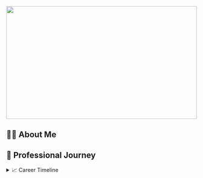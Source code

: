 <div align="center">

<img width="100%" height="300" src="https://capsule-render.vercel.app/api?type=waving&color=gradient&customColorList=6,11,20&height=300&section=header&text=Vidhi%20Jain&fontSize=50&fontColor=fff&animation=twinkling&fontAlignY=40&desc=Machine%20Learning&descAlignY=60&descSize=20" />

</div>

## 🧑‍💻 About Me



## 💼 Professional Journey

<details>
<summary>📈 Career Timeline</summary>

### 1. Machine Learning Summer Associate - Applied AI and Research @ Tempus AI
**June 2025 - Current**

Architected clinical concept agents for structured transformation of unstructured medical data via LLM-based knowledge retrieval, achieving 96% micro-F1.
Developed transparent, explainable decision frameworks with comprehensive logic chains, reasoning paths, and source citation mechanisms with 100% coverage and 93% faithfulness.
Conducted rigorous agentic evaluation benchmarking of accuracy and clinical relevance to support data-driven decision-making.

**Technologies:** LLM-based knowledge retrieval

---

### 2. Research Assistant - Professor Aarti Singh @ Carnegie Mellon University
**Sep 2024 - Current**

Designed safety-critical RAG pipelines with HNSW indexing, hybrid semantic chunking, and multi-stage reranking, achieving +18% retrieval relevance and -25% latency using vLLM.
Integrated emergency-aware reasoning framework with symptom triage, intent classification, and medical guardrails with knowledge distillation of open-source LLMs (med-alpacca, lamma).

**Technologies:** HNSW indexing, vLLM, med-alpacca, lamma, knowledge distillation

---

### 3. Program Associate- Foreign Exchange Team - Wells Spot Award @ Wells Fargo
**July 2023 - July 2024**

Optimized SQL database queries and developed Spring Boot microservices (Java 17) with Angular 15 UI, implementing robust API design practices that resulted in a 10% improvement in query performance and a 28% reduction in API response time.
Automated end-to-end testing using TestNG and Selenium, enhancing code reliability and operational efficiency by 32%.

**Technologies:** SQL, Spring Boot, Java 17, Angular 15 UI, TestNG, Selenium

